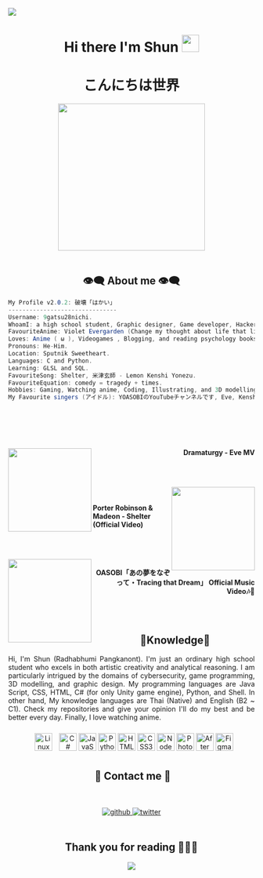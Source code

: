 ![](https://komarev.com/ghpvc/?username=9gatsu28nichi)
<h1 align="center">Hi there I'm Shun <img src="https://media.giphy.com/media/hvRJCLFzcasrR4ia7z/giphy.gif" width="35px" height="35px"></h1>
<h1 align="center">こんにちは世界</h1>
<body>

<div align="center">
<img src="https://media.tenor.com/Xpbd9r2-tCsAAAAC/aoba-new-game.gif" width="300px">
</div>
<br>

<h2 align="center"> 👁️‍🗨️ About me 👁️‍🗨️ </h2>


```csharp
My Profile v2.0.2: 破壊「はかい」
-------------------------------
Username: 9gatsu28nichi.
WhoamI: a high school student, Graphic designer, Game developer, Hacker, and Blogger.
FavouriteAnime: Violet Evergarden (Change my thought about life that life is a journey), Girls' Last Tour (Best at doubt about life), and New Game! (Gave me dream to become Game developer)
Loves: Anime ( ω ), Videogames , Blogging, and reading psychology books.
Pronouns: He-Him.
Location: Sputnik Sweetheart.
Languages: C and Python.
Learning: GLSL and SQL.
FavouriteSong: Shelter, 米津玄師 - Lemon Kenshi Yonezu.
FavouriteEquation: comedy = tragedy + times. 
Hobbies: Gaming, Watching anime, Coding, Illustrating, and 3D modelling.
My Favourite singers (アイドル): YOASOBIのYouTubeチャンネルです, Eve, Kenshi Yonezu  米津玄師. 

```


<div>
<br>
<br>
<br>
<br>

<p align="right"><a href = "https://www.youtube.com/watch?v=jJzw1h5CR-I"><img src = "https://i.ytimg.com/vi/jJzw1h5CR-I/hq720.jpg?sqp=-oaymwEcCOgCEMoBSFXyq4qpAw4IARUAAIhCGAFwAcABBg==&rs=AOn4CLC_cl6_q5t56YyMfd3TMnPolqjDgg" width = "170" align = "left"/></a><b>Dramaturgy - Eve MV
</b></p>
<br>
<br>

<p align="left"><a href = "https://www.youtube.com/watch?v=fzQ6gRAEoy0"><img  src ="https://i.ytimg.com/vi/fzQ6gRAEoy0/hq720.jpg?sqp=-oaymwEcCOgCEMoBSFXyq4qpAw4IARUAAIhCGAFwAcABBg==&rs=AOn4CLBMLAm9GOg9EEwdINWTcJkSWcO_IA" width="170" align="right"></a><b><br><br>Porter Robinson & Madeon - Shelter (Official Video)</b></p>

<br>
<br>

<p align="right"><a href="https://www.youtube.com/watch?v=sAuEeM_6zpk"><img src="https://i.ytimg.com/vi/sAuEeM_6zpk/hqdefault.jpg?sqp=-oaymwEcCNACELwBSFXyq4qpAw4IARUAAIhCGAFwAcABBg==&rs=AOn4CLCBqKKnx41t_eP-KKF8iCOA2aP7UA" width="170" align="left"></a><b><br>OASOBI「あの夢をなぞって・Tracing that Dream」 Official Music Video🎶💌</b></p>
<br>
</div>
<br>

<div>
<h2 align="center"> 🔎Knowledge📖 </h2>
</div>
<div align = "center">
<p align = "justify"> Hi, I'm Shun (Radhabhumi Pangkanont). I'm just an ordinary high school student who excels in both artistic creativity and analytical reasoning. I am particularly intrigued by the domains of cybersecurity, game programming, 3D modelling, and graphic design. My programming languages are Java Script, CSS, HTML, C# (for only Unity game engine), Python, and Shell. In other hand, My knowledge languages are Thai (Native) and English (B2 ~ C1). Check my repositories and give your opinion I'll do my best and be better every day. Finally, I love watching anime. <br></p>
<p align = "center">
<img style="margin: 10px" src="https://profilinator.rishav.dev/skills-assets/linux-original.svg" alt="Linux" width="36" height="36" />  
<a href="https://docs.microsoft.com/en-us/dotnet/csharp/" target="_blank" rel="noreferrer"><img src="https://raw.githubusercontent.com/danielcranney/readme-generator/main/public/icons/skills/csharp-colored.svg" width="36" height="36" alt="C#" /></a>
<a href="https://developer.mozilla.org/en-US/docs/Web/JavaScript" target="_blank" rel="noreferrer"><img src="https://raw.githubusercontent.com/danielcranney/readme-generator/main/public/icons/skills/javascript-colored.svg" width="36" height="36" alt="JavaScript" /></a>
<a href="https://www.python.org/" target="_blank" rel="noreferrer"><img src="https://raw.githubusercontent.com/danielcranney/readme-generator/main/public/icons/skills/python-colored.svg" width="36" height="36" alt="Python" /></a>
<a href="https://developer.mozilla.org/en-US/docs/Glossary/HTML5" target="_blank" rel="noreferrer"><img src="https://raw.githubusercontent.com/danielcranney/readme-generator/main/public/icons/skills/html5-colored.svg" width="36" height="36" alt="HTML5" /></a>
<a href="https://www.w3.org/TR/CSS/#css" target="_blank" rel="noreferrer"><img src="https://raw.githubusercontent.com/danielcranney/readme-generator/main/public/icons/skills/css3-colored.svg" width="36" height="36" alt="CSS3" /></a>
<a href="https://nodejs.org/en/" target="_blank" rel="noreferrer"><img src="https://raw.githubusercontent.com/danielcranney/readme-generator/main/public/icons/skills/nodejs-colored.svg" width="36" height="36" alt="NodeJS" /></a>
<a href="https://www.adobe.com/uk/products/photoshop.html" target="_blank" rel="noreferrer"><img src="https://raw.githubusercontent.com/danielcranney/readme-generator/main/public/icons/skills/photoshop-colored.svg" width="36" height="36" alt="Photoshop" /></a>
<a href="https://www.adobe.com/uk/products/aftereffects.html" target="_blank" rel="noreferrer"><img src="https://raw.githubusercontent.com/danielcranney/readme-generator/main/public/icons/skills/aftereffects-colored.svg" width="36" height="36" alt="After Effects" /></a>
<a href="https://www.figma.com/" target="_blank" rel="noreferrer"><img src="https://raw.githubusercontent.com/danielcranney/readme-generator/main/public/icons/skills/figma-colored.svg" width="36" height="36" alt="Figma" /></a>
</div>

   
<h2 align ="center"> 📝 Contact me 📝</h2>
<br>
<br>
<div align="center">
<a href="https://github.com/liseishun" target="_blank">
<img src=https://img.shields.io/badge/github-%2324292e.svg?&style=for-the-badge&logo=github&logoColor=white alt=github style="margin-bottom: 5px;" />
</a>
<a href="https://twitter.com/liseishun" target="_blank">
<img src=https://img.shields.io/badge/twitter-%2300acee.svg?&style=for-the-badge&logo=twitter&logoColor=white alt=twitter style="margin-bottom: 5px;" />
</a>
</div>  



</div>  
<br>
<div>
<h2 align="center">Thank you for reading 🙋🏻‍♂️</h2>
<div>
   
<p align="center">
<img src="https://media.tenor.com/relPSZnDBEYAAAAC/violet-evergarden-windy.gif" />
</p>

<br> 
<br>
<br>
<br>
<br>
